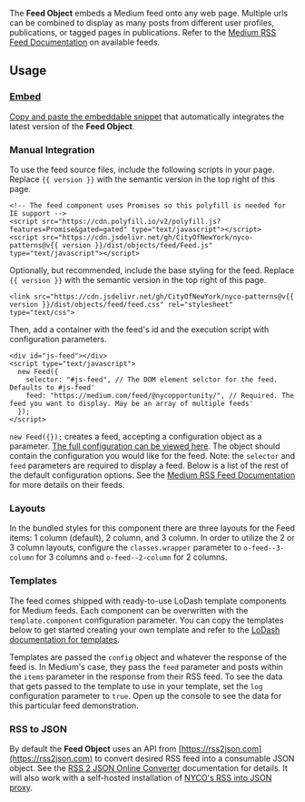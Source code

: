 The **Feed Object** embeds a Medium feed onto any web page. Multiple urls can be combined to display as many posts from different user profiles, publications, or tagged pages in publications. Refer to the [Medium RSS Feed Documentation](https://help.medium.com/hc/en-us/articles/214874118-RSS-feeds) on available feeds.

## Usage

### [Embed](customize-your-feed)

[Copy and paste the embeddable snippet](customize-your-feed) that automatically integrates the latest version of the **Feed Object**.

### Manual Integration

To use the feed source files, include the following scripts in your page. Replace `{{ version }}` with the semantic version in the top right of this page.

    <!-- The feed component uses Promises so this polyfill is needed for IE support -->
    <script src="https://cdn.polyfill.io/v2/polyfill.js?features=Promise&gated=gated" type="text/javascript"></script>
    <script src="https://cdn.jsdelivr.net/gh/CityOfNewYork/nyco-patterns@v{{ version }}/dist/objects/feed/Feed.js" type="text/javascript"></script>

Optionally, but recommended, include the base styling for the feed. Replace `{{ version }}` with the semantic version in the top right of this page.

    <link src="https://cdn.jsdelivr.net/gh/CityOfNewYork/nyco-patterns@v{{ version }}/dist/objects/feed/feed.css" rel="stylesheet" type="text/css">

Then, add a container with the feed's id and the execution script with configuration parameters.

    <div id="js-feed"></div>
    <script type="text/javascript">
      new Feed({
        selector: "#js-feed", // The DOM element selctor for the feed. Defaults to #js-feed'
        feed: "https://medium.com/feed/@nycopportunity/", // Required. The feed you want to display. May be an array of multiple feeds'
      });
    </script>

`new Feed({});` creates a feed, accepting a configuration object as a parameter. [The full configuration can be viewed here](customize-your-feed). The object should contain the configuration you would like for the feed. Note: the `selector` and `feed` parameters are required to display a feed. Below is a list of the rest of the default configuration options. See the [Medium RSS Feed Documentation](https://help.medium.com/hc/en-us/articles/214874118-RSS-feeds) for more details on their feeds.

### Layouts

In the bundled styles for this component there are three layouts for the Feed items: 1 column (default), 2 column, and 3 column. In order to utilize the 2 or 3 column layouts, configure the `classes.wrapper` parameter to `o-feed--3-column` for 3 columns and `o-feed--2-column` for 2 columns.

### Templates

The feed comes shipped with ready-to-use LoDash template components for Medium feeds. Each component can be overwritten with the `template.component` configuration parameter. You can copy the templates below to get started creating your own template and refer to the [LoDash documentation for templates](https://lodash.com/docs/4.17.5#template).

Templates are passed the `config` object and whatever the response of the feed is. In Medium's case, they pass the `feed` parameter and posts within the `items` parameter in the response from their RSS feed. To see the data that gets passed to the template to use in your template, set the `log` configuration parameter to `true`. Open up the console to see the data for this particular feed demonstration.

### RSS to JSON

By default the **Feed Object** uses an API from [https://rss2json.com](https://rss2json.com) to convert desired RSS feed into a consumable JSON object. See the [RSS 2 JSON Online Converter](https://rss2json.com) documentation for details. It will also work with a self-hosted installation of [NYCO's RSS into JSON proxy](https://github.com/CityOfNewYork/nyco-rss-2-json).